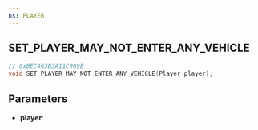 ```yaml
---
ns: PLAYER
---
```

## SET_PLAYER_MAY_NOT_ENTER_ANY_VEHICLE

```c
// 0xBEC463B3A11C909E
void SET_PLAYER_MAY_NOT_ENTER_ANY_VEHICLE(Player player);
```

## Parameters
* **player**:
